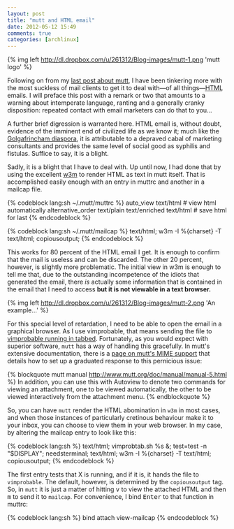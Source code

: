 ```yaml
---
layout: post
title: "mutt and HTML email"
date: 2012-05-12 15:49
comments: true
categories: [archlinux]
---
```


{% img left http://dl.dropbox.com/u/261312/Blog-images/mutt-1.png 'mutt logo' %}

Following on from my [last post about mutt](http://jasonwryan.com/blog/2012/04/21/lbdb/ 
'Using mutt, LDAP and SSL'),
I have been tinkering more with the most suckless of mail clients to 
get it to deal with—of all things—<acronym title="HyperText Markup Language">HTML</acronym>
emails. I will preface this post with a remark or two that amounts to a warning about
intemperate language, ranting and a generally cranky disposition: repeated contact with
email marketers can do that to you…

A further  brief digression is warranted here. HTML email is, without doubt, 
evidence of the imminent end of civilized life as we know it; much like the 
[Golgafrincham diaspora](http://en.wikipedia.org/wiki/Places_in_The_Hitchhiker\'s_Guide_to_the_Galaxy#Golgafrincham
'Wikipedia entry on HHGTTG'), it is attributable to a depraved cabal of marketing consultants
and provides the same level of social good as syphilis and fistulas. Suffice to say, it is a blight.

Sadly, it is a blight that I have to deal with. Up until now, I had done that by using the
excellent [w3m](http://w3m.sourceforge.net/ 'w3m homepage on sourceforge') to render 
HTML as text in mutt itself. That is accomplished easily enough with an entry in 
<span class="file">muttrc</span> and another in a <span class="file">mailcap</span> file.

{% codeblock lang:sh ~/.mutt/muttrc %}
auto_view text/html                                      # view html automatically
alternative_order text/plain text/enriched text/html     # save html for last
{% endcodeblock %}

{% codeblock lang:sh ~/.mutt/mailcap %}
text/html; w3m -I %{charset} -T text/html; copiousoutput;
{% endcodeblock %}

This works for 80 percent of the HTML email I get. It is enough to confirm that the mail is useless
and can be discarded. The other 20 percent, however, is slightly more problematic. The initial
view in w3m is enough to tell me that, due to the outstanding incompetence of the idiots that
generated the email, there *is* actually some information that is contained in the email that I need
to access **but it is not viewable in a text browser.** 

{% img left http://dl.dropbox.com/u/261312/Blog-images/mutt-2.png 'An example…' %}

For this special level of retardation, I need to be able to open the email in a graphical browser.
As I use vimprobable, that means sending the file to 
[vimprobable running in tabbed](http://jasonwryan.com/blog/2011/06/26/using-vimprobable/
'My post on Using vimprobable'). Fortunately, as you would expect with superior software,
`mutt` has a way of handling this gracefully. In mutt's extensive documentation, there is a 
[page on mutt's MIME support](http://www.mutt.org/doc/manual/manual-5.html 'Go and read it…')
that details how to set up a graduated response to this pernicious issue:

{% blockquote mutt manual http://www.mutt.org/doc/manual/manual-5.html %}
In addition, you can use this with Autoview to denote two commands for viewing
an attachment, one to be viewed automatically, the other to be viewed
interactively from the attachment menu. 
{% endblockquote %}

So, you can have `mutt` render the HTML abomination in `w3m` in most cases, and when those
instances of particularly cretinous behaviour make it to your inbox, you can choose to
view them in your web browser. In my case, by altering the <span class="file">mailcap</span>
entry to look like this:

{% codeblock lang:sh %}
text/html; vimprobtab.sh %s &; test=test -n "$DISPLAY"; needsterminal;
text/html; w3m -I %{charset} -T text/html; copiousoutput;
{% endcodeblock %}

The first entry tests that X is running, and if it is, it hands the file to `vimprobable`. The
default, however, is determined by the `copiousoutput` tag. So, in `mutt` it is just a matter
of hitting <kbd>v</kbd> to view the attached HTML and then <kbd>m</kbd> to send it to `mailcap`.
For convenience, I bind <kbd>Enter</kbd> to that function in <span class="file">muttrc</span>:

{% codeblock lang:sh %}
bind attach <return>    view-mailcap
{% endcodeblock %}
